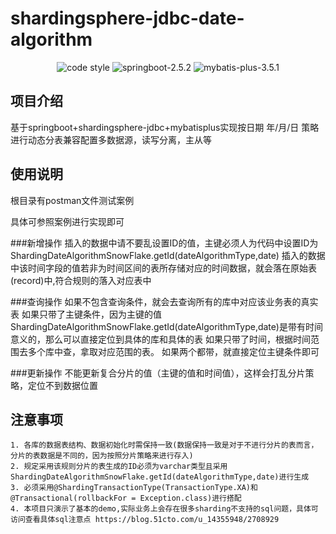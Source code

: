 
# shardingsphere-jdbc-date-algorithm

<p  align="center">
    <img alt="code style" src="https://img.shields.io/badge/license-Apache%20License%202.0-blue.svg">
    <img alt="springboot-2.5.2" src="https://img.shields.io/badge/spring--boot-2.5.2-release.svg">
    <img alt="mybatis-plus-3.5.1" src="https://img.shields.io/badge/mybatis--plus-3.5.1-blue.svg">
</p>

## 项目介绍

基于springboot+shardingsphere-jdbc+mybatisplus实现按日期 年/月/日 策略进行动态分表兼容配置多数据源，读写分离，主从等


## 使用说明

根目录有postman文件测试案例

具体可参照案例进行实现即可


 ###新增操作
    插入的数据中请不要乱设置ID的值，主键必须人为代码中设置ID为ShardingDateAlgorithmSnowFlake.getId(dateAlgorithmType,date)
    插入的数据中该时间字段的值若非为时间区间的表所存储对应的时间数据，就会落在原始表(record)中,符合规则的落入对应表中


 ###查询操作
    如果不包含查询条件，就会去查询所有的库中对应该业务表的真实表
    如果只带了主键条件，因为主键的值ShardingDateAlgorithmSnowFlake.getId(dateAlgorithmType,date)是带有时间意义的，那么可以直接定位到具体的库和具体的表
    如果只带了时间，根据时间范围去多个库中查，拿取对应范围的表。
    如果两个都带，就直接定位主键条件即可


 ###更新操作
    不能更新复合分片的值（主键的值和时间值），这样会打乱分片策略，定位不到数据位置



## 注意事项
    1. 各库的数据表结构、数据初始化时需保持一致(数据保持一致是对于不进行分片的表而言，分片的表数据是不同的，因为按照分片策略来进行存入)
    2. 规定采用该规则分片的表生成的ID必须为varchar类型且采用ShardingDateAlgorithmSnowFlake.getId(dateAlgorithmType,date)进行生成
    3. 必须采用@ShardingTransactionType(TransactionType.XA)和@Transactional(rollbackFor = Exception.class)进行搭配
    4. 本项目只演示了基本的demo,实际业务上会存在很多sharding不支持的sql问题，具体可访问查看具体sql注意点 https://blog.51cto.com/u_14355948/2708929